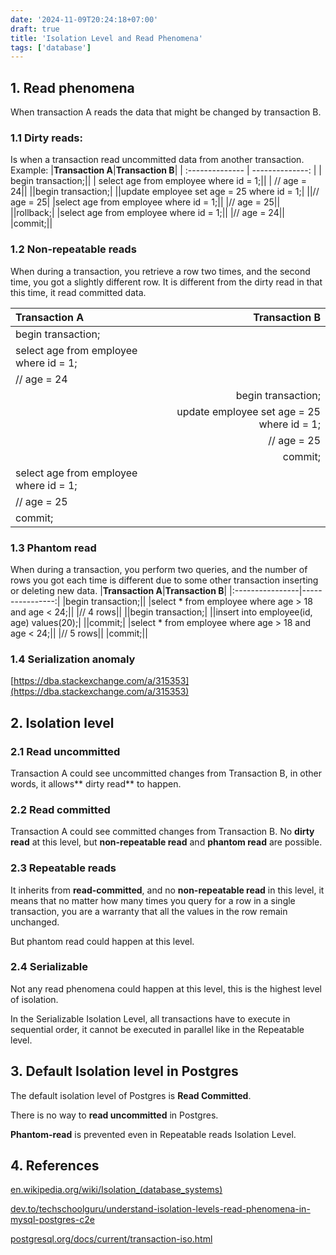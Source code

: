 ```yaml
---
date: '2024-11-09T20:24:18+07:00'
draft: true
title: 'Isolation Level and Read Phenomena'
tags: ['database']
---
```

## 1. Read phenomena
When transaction A reads the data that might be changed by transaction B.
### 1.1 Dirty reads:
Is when a transaction read uncommitted data from another transaction. Example:
|**Transaction A**|**Transaction B**|
| :-------------- | --------------: |
| begin transaction;||
| select age from employee where id = 1;||
| // age = 24||
||begin transaction;|
||update employee set age = 25 where id = 1;|
||// age = 25|
|select age from employee where id = 1;||
|// age = 25||
||rollback;|
|select age from employee where id = 1;||
|// age = 24||
|commit;||

### 1.2 Non-repeatable reads
When during a transaction, you retrieve a row two times, and the second time, you got a slightly different row. It is different from the dirty read in that this time, it read committed data. 

|**Transaction A**|**Transaction B**|
|:----------------|----------------:|
|begin transaction;||
|select age from employee where id = 1;||
|// age = 24||
||begin transaction;|
||update employee set age = 25 where id = 1;|
||// age = 25|
||commit;|
|select age from employee where id = 1;||
|// age = 25||
|commit;||

### 1.3 Phantom read
When during a transaction, you perform two queries, and the number of rows you got each time is different due to some other transaction inserting or deleting new data.
|**Transaction A**|**Transaction B**|
|:----------------|----------------:|
|begin transaction;||
|select * from employee where age > 18 and age < 24;||
|// 4 rows||
||begin transaction;|
||insert into employee(id, age) values(20);|
||commit;|
|select * from employee where age > 18 and age < 24;||
|// 5 rows||
|commit;||
### 1.4 Serialization anomaly
[https://dba.stackexchange.com/a/315353](https://dba.stackexchange.com/a/315353)
## 2. Isolation level
### 2.1 Read uncommitted
Transaction A could see uncommitted changes from Transaction B, in other words, it allows** dirty read** to happen.
### 2.2 Read committed
Transaction A could see committed changes from Transaction B. No **dirty read** at this level, but **non-repeatable read** and **phantom read** are possible.
### 2.3 Repeatable reads
It inherits from **read-committed**, and no **non-repeatable read** in this level, it means that no matter how many times you query for a row in a single transaction, you are a warranty that all the values in the row remain unchanged.

But phantom read could happen at this level.
### 2.4 Serializable
Not any read phenomena could happen at this level, this is the highest level of isolation.

In the Serializable Isolation Level, all transactions have to execute in sequential order, it cannot be executed in parallel like in the Repeatable level.

## 3. Default Isolation level in Postgres
The default isolation level of Postgres is **Read Committed**.

There is no way to **read uncommitted** in Postgres.

**Phantom-read** is prevented even in Repeatable reads Isolation Level.
## 4. References
[en.wikipedia.org/wiki/Isolation_(database_systems)](https://en.wikipedia.org/wiki/Isolation_(database_systems))

[dev.to/techschoolguru/understand-isolation-levels-read-phenomena-in-mysql-postgres-c2e](https://dev.to/techschoolguru/understand-isolation-levels-read-phenomena-in-mysql-postgres-c2e)

[postgresql.org/docs/current/transaction-iso.html](https://www.postgresql.org/docs/current/transaction-iso.html)